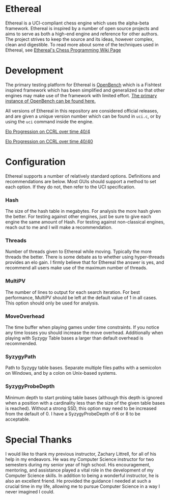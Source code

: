 # Ethereal

Ethereal is a UCI-compliant chess engine which uses the alpha-beta framework. Ethereal is inspired by a number of open source projects and aims to serve as both a high-end engine and reference for other authors. The project strives to keep the source and its ideas, however complex, clean and digestible. To read more about some of the techniques used in Ethereal, see [Ethereal's Chess Programming Wiki Page](https://www.chessprogramming.org/Ethereal)

# Development

The primary testing platform for Ethereal is [OpenBench](https://github.com/AndyGrant/OpenBench) which is a Fishtest inspired framework which has been simplified and generalized so that other engines may make use of the framework with limited effort. [The primary instance of OpenBench can be found here.](http://chess.grantnet.us/)

All versions of Ethereal in this repository are considered official releases, and are given a unique version number which can be found in ``uci.c``, or by using the ``uci`` command inside the engine.

[Elo Progression on CCRL over time 40/4](http://www.computerchess.org.uk/ccrl/404/cgi/compare_engines.cgi?family=Ethereal&print=Rating+list&print=Results+table&print=LOS+table&print=Ponder+hit+table&print=Eval+difference+table&print=Comopp+gamenum+table&print=Overlap+table&print=Score+with+common+opponents)

[Elo Progression on CCRL over time 40/40](http://www.computerchess.org.uk/ccrl/4040/cgi/compare_engines.cgi?family=Ethereal&print=Rating+list&print=Results+table&print=LOS+table&print=Ponder+hit+table&print=Eval+difference+table&print=Comopp+gamenum+table&print=Overlap+table&print=Score+with+common+opponents)

# Configuration

Ethereal supports a number of relatively standard options. Definitions and recommendations are below.
Most GUIs should support a method to set each option. If they do not, then refer to the UCI specification.

### Hash

The size of the hash table in megabytes. For analysis the more hash given the better. For testing against other engines, just be sure to give each engine the same amount of Hash. For testing against non-classical engines, reach out to me and I will make a recommendation.

### Threads

Number of threads given to Ethereal while moving. Typically the more threads the better. There is some debate as to whether using hyper-threads provides an elo gain. I firmly believe that for Ethereal the answer is yes, and recommend all users make use of the maximum number of threads.

### MultiPV

The number of lines to output for each search iteration. For best performance, MultiPV should be left at the default value of 1 in all cases. This option should only be used for analysis.

### MoveOverhead

The time buffer when playing games under time constraints. If you notice any time losses you should increase the move overhead. Additionally when playing with Syzygy Table bases a larger than default overhead is recommended.

### SyzygyPath

Path to Syzygy table bases. Separate multiple files paths with a semicolon on Windows, and by a colon on Unix-based systems.

### SyzygyProbeDepth

Minimum depth to start probing table bases (although this depth is ignored when a position with a cardinality less than the size of the given table bases is reached). Without a strong SSD, this option may need to be increased from the default of 0. I have a SyzygyProbeDepth of 6 or 8 to be acceptable.

# Special Thanks

I would like to thank my previous instructor, Zachary Littrell, for all of his help in my endeavors. He was my Computer Science instructor for two semesters during my senior year of high school. His encouragement, mentoring, and assistance played a vital role in the development of my Computer Science skills. In addition to being a wonderful instructor, he is also an excellent friend. He provided the guidance I needed at such a crucial time in my life, allowing me to pursue Computer Science in a way I never imagined I could.
